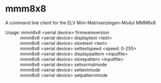 # mmm8x8
A command line client for the ELV Mini-Matrixanzeigen-Modul MMM8x8

Usage: mmm8x8 &lt;serial device&gt; firmwareversion  
&nbsp;&nbsp;&nbsp;&nbsp;&nbsp;&nbsp;&nbsp;&nbsp;&nbsp;&nbsp;&nbsp;&nbsp;mmm8x8 &lt;serial device&gt; displaytext &lt;text&gt;  
&nbsp;&nbsp;&nbsp;&nbsp;&nbsp;&nbsp;&nbsp;&nbsp;&nbsp;&nbsp;&nbsp;&nbsp;mmm8x8 &lt;serial device&gt; storetext &lt;text&gt;  
&nbsp;&nbsp;&nbsp;&nbsp;&nbsp;&nbsp;&nbsp;&nbsp;&nbsp;&nbsp;&nbsp;&nbsp;mmm8x8 &lt;serial device&gt; settextspeed &lt;speed: 0-255&gt;  
&nbsp;&nbsp;&nbsp;&nbsp;&nbsp;&nbsp;&nbsp;&nbsp;&nbsp;&nbsp;&nbsp;&nbsp;mmm8x8 &lt;serial device&gt; displaypattern &lt;inputfile&gt;  
&nbsp;&nbsp;&nbsp;&nbsp;&nbsp;&nbsp;&nbsp;&nbsp;&nbsp;&nbsp;&nbsp;&nbsp;mmm8x8 &lt;serial device&gt; storepattern &lt;inputfile&gt;  
&nbsp;&nbsp;&nbsp;&nbsp;&nbsp;&nbsp;&nbsp;&nbsp;&nbsp;&nbsp;&nbsp;&nbsp;mmm8x8 &lt;serial device&gt; setnormalmode  
&nbsp;&nbsp;&nbsp;&nbsp;&nbsp;&nbsp;&nbsp;&nbsp;&nbsp;&nbsp;&nbsp;&nbsp;mmm8x8 &lt;serial device&gt; settextmode  
&nbsp;&nbsp;&nbsp;&nbsp;&nbsp;&nbsp;&nbsp;&nbsp;&nbsp;&nbsp;&nbsp;&nbsp;mmm8x8 &lt;serial device&gt; setpatternmode  

